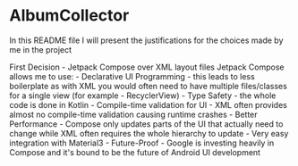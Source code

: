# AlbumCollector

In this README file I will present the justifications for the choices made by me in the project

First Decision - Jetpack Compose over XML layout files
Jetpack Compose allows me to use:
    - Declarative UI Programming - this leads to less boilerplate as with XML you would often need to have multiple files/classes for a single view (for example - RecyclerView)
    - Type Safety - the whole code is done in Kotlin
    - Compile-time validation for UI - XML often provides almost no compile-time validation causing runtime crashes
    - Better Performance - Compose only updates parts of the UI that actually need to change while XML often requires the whole hierarchy to update
    - Very easy integration with Material3
    - Future-Proof - Google is investing heavily in Compose and it's bound to be the future of Android UI development

